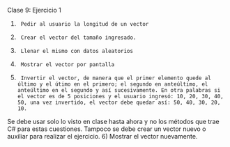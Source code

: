Clase 9: Ejercicio 1

1)      Pedir al usuario la longitud de un vector
2)      Crear el vector del tamaño ingresado.
3)      Llenar el mismo con datos aleatorios
4)      Mostrar el vector por pantalla
5)      Invertir el vector, de manera que el primer elemento quede al último y el útimo en el primero; el segundo en anteúltimo, el anteúltimo en el segundo y así sucesivamente. En otra palabras si el vector es de 5 posiciones y el usuario ingresó: 10, 20, 30, 40, 50, una vez invertido, el vector debe quedar así: 50, 40, 30, 20, 10.  
Se debe usar solo lo visto en clase hasta ahora y no los métodos que trae C# para estas cuestiones. Tampoco se debe crear un vector nuevo o auxiliar para realizar el ejercicio. 
6)      Mostrar el vector nuevamente.
